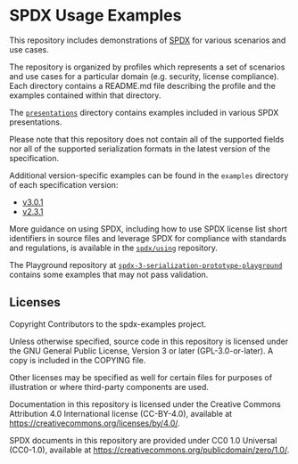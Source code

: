 # SPDX Usage Examples

This repository includes demonstrations of [SPDX](https://spdx.dev) for various
scenarios and use cases.

The repository is organized by profiles which represents a set of scenarios and
use cases for a particular domain (e.g. security, license compliance).
Each directory contains a README.md file describing the profile and the
examples contained within that directory.

The [`presentations`](./presentations/) directory contains examples included in
various SPDX presentations.

Please note that this repository does not contain all of the supported fields
nor all of the supported serialization formats in the latest version of the
specification.

Additional version-specific examples can be found in the `examples` directory
of each specification version:

- [v3.0.1](https://github.com/spdx/spdx-spec/tree/development/v3.0.1/examples)
- [v2.3.1](https://github.com/spdx/spdx-spec/tree/development/v2.3.1/examples)

More guidance on using SPDX, including how to use SPDX license list short
identifiers in source files and leverage SPDX for compliance with standards and
regulations, is available in the [`spdx/using`](https://github.com/spdx/using/)
repository.

The Playground repository at [`spdx-3-serialization-prototype-playground`](https://github.com/spdx/spdx-3-serialization-prototype-playground)
contains some examples that may not pass validation.

## Licenses

Copyright Contributors to the spdx-examples project.

Unless otherwise specified, source code in this repository is licensed under
the GNU General Public License, Version 3 or later (GPL-3.0-or-later).
A copy is included in the COPYING file.

Other licenses may be specified as well for certain files for purposes of
illustration or where third-party components are used.

Documentation in this repository is licensed under the Creative Commons
Attribution 4.0 International license (CC-BY-4.0), available at
<https://creativecommons.org/licenses/by/4.0/>.

SPDX documents in this repository are provided under CC0 1.0 Universal
(CC0-1.0), available at
<https://creativecommons.org/publicdomain/zero/1.0/>.
